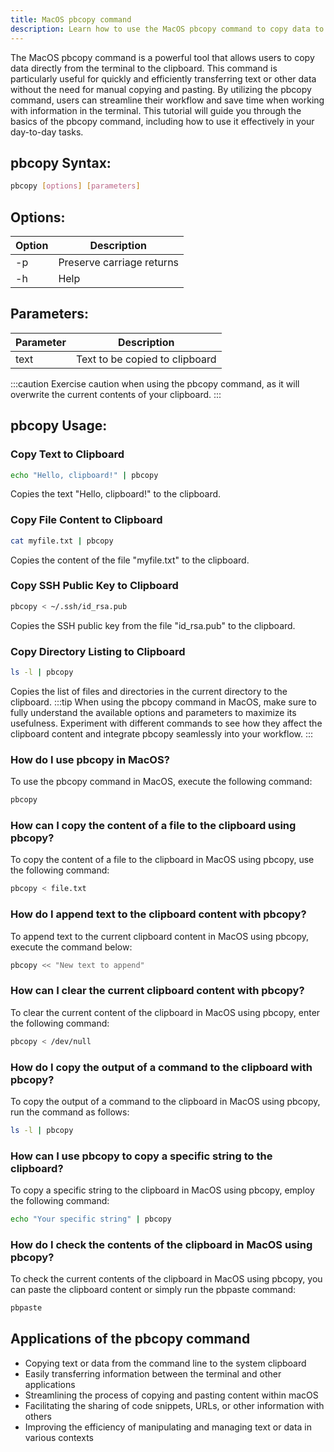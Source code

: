 ```yaml
---
title: MacOS pbcopy command
description: Learn how to use the MacOS pbcopy command to copy data to the clipboard directly from the terminal.
---
```


The MacOS pbcopy command is a powerful tool that allows users to copy data directly from the terminal to the clipboard. This command is particularly useful for quickly and efficiently transferring text or other data without the need for manual copying and pasting. By utilizing the pbcopy command, users can streamline their workflow and save time when working with information in the terminal. This tutorial will guide you through the basics of the pbcopy command, including how to use it effectively in your day-to-day tasks.
## pbcopy Syntax:
```bash
pbcopy [options] [parameters]
```
## Options:
| Option | Description                |
|--------|----------------------------|
| -p     | Preserve carriage returns  |
| -h     | Help                       |

## Parameters:
| Parameter | Description              |
|-----------|--------------------------|
| text      | Text to be copied to clipboard |

:::caution
Exercise caution when using the pbcopy command, as it will overwrite the current contents of your clipboard.
:::
## pbcopy Usage:
### Copy Text to Clipboard
```bash
echo "Hello, clipboard!" | pbcopy
```
Copies the text "Hello, clipboard!" to the clipboard.

### Copy File Content to Clipboard
```bash
cat myfile.txt | pbcopy
```
Copies the content of the file "myfile.txt" to the clipboard.

### Copy SSH Public Key to Clipboard
```bash
pbcopy < ~/.ssh/id_rsa.pub
```
Copies the SSH public key from the file "id_rsa.pub" to the clipboard.

### Copy Directory Listing to Clipboard
```bash
ls -l | pbcopy
```
Copies the list of files and directories in the current directory to the clipboard.
:::tip
When using the pbcopy command in MacOS, make sure to fully understand the available options and parameters to maximize its usefulness. Experiment with different commands to see how they affect the clipboard content and integrate pbcopy seamlessly into your workflow.
:::

### How do I use pbcopy in MacOS?
To use the pbcopy command in MacOS, execute the following command:
```bash
pbcopy
```

### How can I copy the content of a file to the clipboard using pbcopy?
To copy the content of a file to the clipboard in MacOS using pbcopy, use the following command:
```bash
pbcopy < file.txt
```

### How do I append text to the clipboard content with pbcopy?
To append text to the current clipboard content in MacOS using pbcopy, execute the command below:
```bash
pbcopy << "New text to append"
```

### How can I clear the current clipboard content with pbcopy?
To clear the current content of the clipboard in MacOS using pbcopy, enter the following command:
```bash
pbcopy < /dev/null
```

### How do I copy the output of a command to the clipboard with pbcopy?
To copy the output of a command to the clipboard in MacOS using pbcopy, run the command as follows:
```bash
ls -l | pbcopy
```

### How can I use pbcopy to copy a specific string to the clipboard?
To copy a specific string to the clipboard in MacOS using pbcopy, employ the following command:
```bash
echo "Your specific string" | pbcopy
```

### How do I check the contents of the clipboard in MacOS using pbcopy?
To check the current contents of the clipboard in MacOS using pbcopy, you can paste the clipboard content or simply run the pbpaste command:
```bash
pbpaste
```

## Applications of the pbcopy command

- Copying text or data from the command line to the system clipboard
- Easily transferring information between the terminal and other applications
- Streamlining the process of copying and pasting content within macOS
- Facilitating the sharing of code snippets, URLs, or other information with others
- Improving the efficiency of manipulating and managing text or data in various contexts